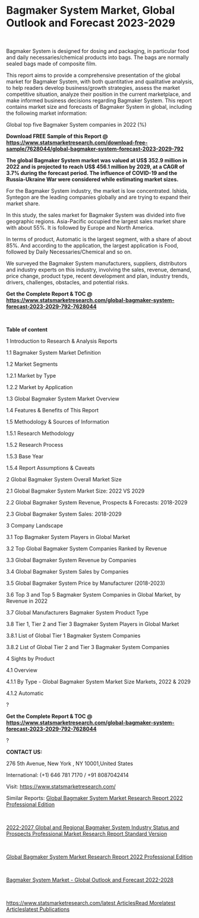 <h1>Bagmaker System Market, Global Outlook and Forecast 2023-2029</h1><br/><p>Bagmaker System is designed for dosing and packaging, in particular food and daily necessaries/chemical products into bags. The bags are normally sealed bags made of composite film.</p>
 
 
 
 <p>This report aims to provide a comprehensive presentation of the global market for Bagmaker System, with both quantitative and qualitative analysis, to help readers develop business/growth strategies, assess the market competitive situation, analyze their position in the current marketplace, and make informed business decisions regarding Bagmaker System. This report contains market size and forecasts of Bagmaker System in global, including the following market information:</p>
 
 
 
 <p>Global top five Bagmaker System companies in 2022 (%)</p>
 
 
 
 <p><strong>Download FREE Sample of this Report @ <a href="https://www.statsmarketresearch.com/download-free-sample/7628044/global-bagmaker-system-forecast-2023-2029-792">https://www.statsmarketresearch.com/download-free-sample/7628044/global-bagmaker-system-forecast-2023-2029-792</a></strong></p>
 
 
 
 <p><strong>The global Bagmaker System market was valued at US$ 352.9 million in 2022 and is projected to reach US$ 456.1 million by 2029, at a <strong>CAGR</strong> of 3.7% during the forecast period. The influence of COVID-19 and the Russia-Ukraine War were considered while estimating market sizes.</strong></p>
 
 
 
 <p>For the Bagmaker System industry, the market is low concentrated. Ishida, Syntegon are the leading companies globally and are trying to expand their market share.</p>
 
 
 
 <p>In this study, the sales market for Bagmaker System was divided into five geographic regions. Asia-Pacific occupied the largest sales market share with about 55%. It is followed by Europe and North America.</p>
 
 
 
 <p>In terms of product, Automatic is the largest segment, with a share of about 85%. And according to the application, the largest application is Food, followed by Daily Necessaries/Chemical and so on.</p>
 
 
 
 <p>We surveyed the Bagmaker System manufacturers, suppliers, distributors and industry experts on this industry, involving the sales, revenue, demand, price change, product type, recent development and plan, industry trends, drivers, challenges, obstacles, and potential risks.</p>
 
 
 
 <div><b>Get the Complete Report & TOC @ <a href="https://www.statsmarketresearch.com/global-bagmaker-system-forecast-2023-2029-792-7628044">https://www.statsmarketresearch.com/global-bagmaker-system-forecast-2023-2029-792-7628044</a></b></div>
 
 
 
 <p><br />
 
 <b>Table of content</b></p>
 
 
 
 <p>1 Introduction to Research & Analysis Reports<br />
 
 1.1 Bagmaker System Market Definition<br />
 
 1.2 Market Segments<br />
 
 1.2.1 Market by Type<br />
 
 1.2.2 Market by Application<br />
 
 1.3 Global Bagmaker System Market Overview<br />
 
 1.4 Features & Benefits of This Report<br />
 
 1.5 Methodology & Sources of Information<br />
 
 1.5.1 Research Methodology<br />
 
 1.5.2 Research Process<br />
 
 1.5.3 Base Year<br />
 
 1.5.4 Report Assumptions & Caveats<br />
 
 2 Global Bagmaker System Overall Market Size<br />
 
 2.1 Global Bagmaker System Market Size: 2022 VS 2029<br />
 
 2.2 Global Bagmaker System Revenue, Prospects & Forecasts: 2018-2029<br />
 
 2.3 Global Bagmaker System Sales: 2018-2029<br />
 
 3 Company Landscape<br />
 
 3.1 Top Bagmaker System Players in Global Market<br />
 
 3.2 Top Global Bagmaker System Companies Ranked by Revenue<br />
 
 3.3 Global Bagmaker System Revenue by Companies<br />
 
 3.4 Global Bagmaker System Sales by Companies<br />
 
 3.5 Global Bagmaker System Price by Manufacturer (2018-2023)<br />
 
 3.6 Top 3 and Top 5 Bagmaker System Companies in Global Market, by Revenue in 2022<br />
 
 3.7 Global Manufacturers Bagmaker System Product Type<br />
 
 3.8 Tier 1, Tier 2 and Tier 3 Bagmaker System Players in Global Market<br />
 
 3.8.1 List of Global Tier 1 Bagmaker System Companies<br />
 
 3.8.2 List of Global Tier 2 and Tier 3 Bagmaker System Companies<br />
 
 4 Sights by Product<br />
 
 4.1 Overview<br />
 
 4.1.1 By Type - Global Bagmaker System Market Size Markets, 2022 & 2029<br />
 
 4.1.2 Automatic<br />
 
 ? </p>
 
 
 
 <div><b>Get the Complete Report & TOC @ <a href="https://www.statsmarketresearch.com/global-bagmaker-system-forecast-2023-2029-792-7628044">https://www.statsmarketresearch.com/global-bagmaker-system-forecast-2023-2029-792-7628044</a></b></div>
 
 
 
 <p>? </p>
 
 
 
 <p><b>CONTACT US:</b><br />
 
 276 5th Avenue, New York , NY 10001,United States<br />
 
 International: (+1) 646 781 7170 / +91 8087042414<br />
 
 Visit: <a href="https://www.statsmarketresearch.com/">https://www.statsmarketresearch.com/</a><br />
 
 Similar Reports: <a href="https://www.statsmarketresearch.com/global-bagmaker-system-forecast-2023-2029-792-7628044">Global Bagmaker System Market Research Report 2022 Professional Edition</a><br />
 
 <br />
 
 <a href="https://www.statsmarketresearch.com/global-bagmaker-system-forecast-2023-2029-792-7628044">2022-2027 Global and Regional Bagmaker System Industry Status and Prospects Professional Market Research Report Standard Version</a><br />
 
 <br />
 
 <a href="https://www.statsmarketresearch.com/global-bagmaker-system-forecast-2023-2029-792-7628044">Global Bagmaker System Market Research Report 2022 Professional Edition</a><br />
 
 <br />
 
 <a href="https://www.statsmarketresearch.com/global-bagmaker-system-forecast-2023-2029-792-7628044">Bagmaker System Market - Global Outlook and Forecast 2022-2028</a><br />
 
 <br />
 
 <a href="https://gyeongbokgung.com">https://www.statsmarketresearch.com/</a><a href="https://hallyeomaritime.com">latest Articles</a><a href="https://jingwansa.com">Read More</a><a href="https://nguoiviet.jp/">latest Articles</a><a href="https://www.intelmarketresearch.com/">latest Publications</a></p>